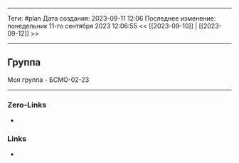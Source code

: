 ___
Теги: #plan 
Дата создания: 2023-09-11 12:06 
Последнее изменение: понедельник 11-го сентября 2023 12:06:55
<< [[2023-09-10]] | [[2023-09-12]] >> 
___
## Группа

Моя группа - БСМО-02-23

___
### Zero-Links
- 

### Links
- 
